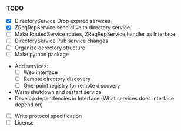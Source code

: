 ### TODO

* [x] DirectoryService Drop expired services
* [x] ZReqRepService send alive to directory service
* [ ] Make RoutedService.routes, ZReqRepService.handler as Interface
* [ ] DirectoryService Pub service changes
* [ ] Organize derectory structure
* [ ] Make python package
* Add services:
    * [ ] Web interface
    * [ ] Remote directory discovery
    * [ ] One-point registry for remote discovery
* Warm shutdown and restart service
* Develop dependencies in Interface (What services does Interface depend on)
* [ ] Write protocol specification
* [ ] License

